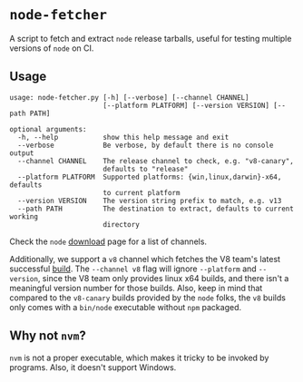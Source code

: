 # `node-fetcher`

A script to fetch and extract `node` release tarballs, useful for testing
multiple versions of `node` on CI.

## Usage

```
usage: node-fetcher.py [-h] [--verbose] [--channel CHANNEL]
                       [--platform PLATFORM] [--version VERSION] [--path PATH]

optional arguments:
  -h, --help           show this help message and exit
  --verbose            Be verbose, by default there is no console output
  --channel CHANNEL    The release channel to check, e.g. "v8-canary",
                       defaults to "release"
  --platform PLATFORM  Supported platforms: {win,linux,darwin}-x64, defaults
                       to current platform
  --version VERSION    The version string prefix to match, e.g. v13
  --path PATH          The destination to extract, defaults to current working
                       directory
```

Check the `node` [download](https://nodejs.org/download/) page for a list of
channels.

Additionally, we support a `v8` channel which fetches the V8 team's latest
successful
[build](https://ci.chromium.org/p/v8/builders/ci/V8%20Linux64%20-%20node.js%20integration%20ng).
The `--channel v8` flag will ignore `--platform` and `--version`, since the V8
team only provides linux x64 builds, and there isn't a meaningful version number
for those builds. Also, keep in mind that compared to the `v8-canary` builds
provided by the `node` folks, the `v8` builds only comes with a `bin/node`
executable without `npm` packaged.

## Why not `nvm`?

`nvm` is not a proper executable, which makes it tricky to be invoked by
programs. Also, it doesn't support Windows.
